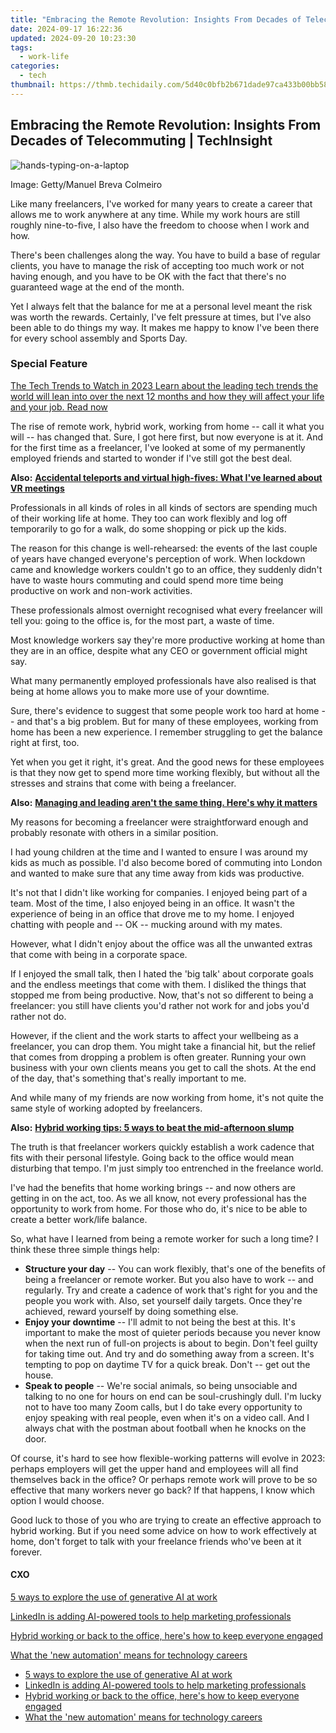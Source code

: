 ```yaml
---
title: "Embracing the Remote Revolution: Insights From Decades of Telecommuting | TechInsight"
date: 2024-09-17 16:22:36
updated: 2024-09-20 10:23:30
tags:
  - work-life
categories:
  - tech
thumbnail: https://thmb.techidaily.com/5d40c0bfb2b671dade97ca433b00bb587bba5a39728d8b56cca1107a8d8599fe.jpg
---
```


## Embracing the Remote Revolution: Insights From Decades of Telecommuting | TechInsight

![hands-typing-on-a-laptop](https://www.zdnet.com/a/img/resize/0129a78a80da5cc462dd58b7075f6e6d5f1ac313/2022/10/06/5d77b2dd-7412-4ce9-a0f0-a5bb536467fb/hands-typing-on-a-laptop.jpg?auto=webp&width=1280)

Image: Getty/Manuel Breva Colmeiro

Like many freelancers, I've worked for many years to create a career that allows me to work anywhere at any time. While my work hours are still roughly nine-to-five, I also have the freedom to choose when I work and how.

There's been challenges along the way. You have to build a base of regular clients, you have to manage the risk of accepting too much work or not having enough, and you have to be OK with the fact that there's no guaranteed wage at the end of the month.

Yet I always felt that the balance for me at a personal level meant the risk was worth the rewards. Certainly, I've felt pressure at times, but I've also been able to do things my way. It makes me happy to know I've been there for every school assembly and Sports Day.

### Special Feature

[The Tech Trends to Watch in 2023 Learn about the leading tech trends the world will lean into over the next 12 months and how they will affect your life and your job.  Read now](https://www.zdnet.com/topic/the-tech-trends-to-watch-in-2023/)

The rise of remote work, hybrid work, working from home -- call it what you will -- has changed that. Sure, I got here first, but now everyone is at it. And for the first time as a freelancer, I've looked at some of my permanently employed friends and started to wonder if I've still got the best deal.

**Also:** [**Accidental teleports and virtual high-fives: What I've learned about VR meetings**](https://www.zdnet.com/article/video-meetings-dont-work-so-can-the-metaverse-do-better-heres-what-i-found/)

Professionals in all kinds of roles in all kinds of sectors are spending much of their working life at home. They too can work flexibly and log off temporarily to go for a walk, do some shopping or pick up the kids. 

The reason for this change is well-rehearsed: the events of the last couple of years have changed everyone's perception of work. When lockdown came and knowledge workers couldn't go to an office, they suddenly didn't have to waste hours commuting and could spend more time being productive on work and non-work activities.

These professionals almost overnight recognised what every freelancer will tell you: going to the office is, for the most part, a waste of time.

Most knowledge workers say they're more productive working at home than they are in an office, despite what any CEO or government official might say.

What many permanently employed professionals have also realised is that being at home allows you to make more use of your downtime. 

Sure, there's evidence to suggest that some people work too hard at home -- and that's a big problem. But for many of these employees, working from home has been a new experience. I remember struggling to get the balance right at first, too.

Yet when you get it right, it's great. And the good news for these employees is that they now get to spend more time working flexibly, but without all the stresses and strains that come with being a freelancer.

**Also:** [**Managing and leading aren't the same thing. Here's why it matters**](https://www.zdnet.com/home-and-office/work-life/managers-and-leaders-arent-the-same-thing-heres-why-that-matters/)

My reasons for becoming a freelancer were straightforward enough and probably resonate with others in a similar position.

I had young children at the time and I wanted to ensure I was around my kids as much as possible. I'd also become bored of commuting into London and wanted to make sure that any time away from kids was productive.

It's not that I didn't like working for companies. I enjoyed being part of a team. Most of the time, I also enjoyed being in an office. It wasn't the experience of being in an office that drove me to my home. I enjoyed chatting with people and -- OK -- mucking around with my mates.

However, what I didn't enjoy about the office was all the unwanted extras that come with being in a corporate space. 

If I enjoyed the small talk, then I hated the 'big talk' about corporate goals and the endless meetings that come with them. I disliked the things that stopped me from being productive. Now, that's not so different to being a freelancer: you still have clients you'd rather not work for and jobs you'd rather not do. 

However, if the client and the work starts to affect your wellbeing as a freelancer, you can drop them. You might take a financial hit, but the relief that comes from dropping a problem is often greater. Running your own business with your own clients means you get to call the shots. At the end of the day, that's something that's really important to me. 

And while many of my friends are now working from home, it's not quite the same style of working adopted by freelancers. 

**Also:** [**Hybrid working tips: 5 ways to beat the mid-afternoon slump**](https://www.zdnet.com/home-and-office/work-life/hybrid-working-tips-5-ways-to-beat-the-mid-afternoon-slump/)

The truth is that freelancer workers quickly establish a work cadence that fits with their personal lifestyle. Going back to the office would mean disturbing that tempo. I'm just simply too entrenched in the freelance world.

I've had the benefits that home working brings -- and now others are getting in on the act, too. As we all know, not every professional has the opportunity to work from home. For those who do, it's nice to be able to create a better work/life balance. 

So, what have I learned from being a remote worker for such a long time? I think these three simple things help:

* **Structure your day** \-- You can work flexibly, that's one of the benefits of being a freelancer or remote worker. But you also have to work -- and regularly. Try and create a cadence of work that's right for you and the people you work with. Also, set yourself daily targets. Once they're achieved, reward yourself by doing something else.
* **Enjoy your downtime** \-- I'll admit to not being the best at this. It's important to make the most of quieter periods because you never know when the next run of full-on projects is about to begin. Don't feel guilty for taking time out. And try and do something away from a screen. It's tempting to pop on daytime TV for a quick break. Don't -- get out the house.
* **Speak to people** \-- We're social animals, so being unsociable and talking to no one for hours on end can be soul-crushingly dull. I'm lucky not to have too many Zoom calls, but I do take every opportunity to enjoy speaking with real people, even when it's on a video call. And I always chat with the postman about football when he knocks on the door.

Of course, it's hard to see how flexible-working patterns will evolve in 2023: perhaps employers will get the upper hand and employees will all find themselves back in the office? Or perhaps remote work will prove to be so effective that many workers never go back? If that happens, I know which option I would choose. 

Good luck to those of you who are trying to create an effective approach to hybrid working. But if you need some advice on how to work effectively at home, don't forget to talk with your freelance friends who've been at it forever.

#### CXO

[5 ways to explore the use of generative AI at work](https://www.zdnet.com/article/6-ways-business-leaders-are-exploring-generative-ai-at-work/ "5 ways to explore the use of generative AI at work")

[LinkedIn is adding AI-powered tools to help marketing professionals](https://www.zdnet.com/article/linkedin-is-adding-ai-powered-tools-to-help-marketing-professionals/ "LinkedIn is adding AI-powered tools to help marketing professionals")

[Hybrid working or back to the office, here's how to keep everyone engaged](https://www.zdnet.com/article/hybrid-working-or-back-to-the-office-heres-how-to-keep-everyone-engaged/ "Hybrid working or back to the office, here's how to keep everyone engaged")

[What the 'new automation' means for technology careers](https://www.zdnet.com/article/what-the-new-automation-means-for-technology-careers/ "What the 'new automation' means for technology careers")

* [5 ways to explore the use of generative AI at work](https://www.zdnet.com/article/6-ways-business-leaders-are-exploring-generative-ai-at-work/ "5 ways to explore the use of generative AI at work")
* [LinkedIn is adding AI-powered tools to help marketing professionals](https://www.zdnet.com/article/linkedin-is-adding-ai-powered-tools-to-help-marketing-professionals/ "LinkedIn is adding AI-powered tools to help marketing professionals")
* [Hybrid working or back to the office, here's how to keep everyone engaged](https://www.zdnet.com/article/hybrid-working-or-back-to-the-office-heres-how-to-keep-everyone-engaged/ "Hybrid working or back to the office, here's how to keep everyone engaged")
* [What the 'new automation' means for technology careers](https://www.zdnet.com/article/what-the-new-automation-means-for-technology-careers/ "What the 'new automation' means for technology careers")

<ins class="adsbygoogle"
     style="display:block"
     data-ad-format="autorelaxed"
     data-ad-client="ca-pub-7571918770474297"
     data-ad-slot="1223367746"></ins>



<ins class="adsbygoogle"
     style="display:block"
     data-ad-client="ca-pub-7571918770474297"
     data-ad-slot="8358498916"
     data-ad-format="auto"
     data-full-width-responsive="true"></ins>
